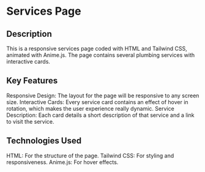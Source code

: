  # Services Page
 ## Description
This is a responsive services page coded with HTML and Tailwind CSS, animated with Anime.js. The page contains several plumbing services with interactive cards.
 
 ## Key Features
Responsive Design: The layout for the page will be responsive to any screen size.
Interactive Cards: Every service card contains an effect of hover in rotation, which makes the user experience really dynamic.
Service Description: Each card details a short description of that service and a link to visit the service.
 ## Technologies Used
HTML: For the structure of the page.
Tailwind CSS: For styling and responsiveness.
Anime.js: For hover effects.
